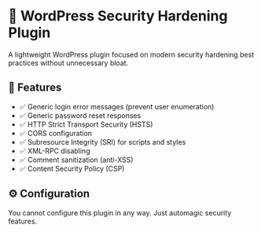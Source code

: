 # 🔐 WordPress Security Hardening Plugin

A lightweight WordPress plugin focused on modern security hardening best practices without unnecessary bloat.

## 🚀 Features

- ✅ Generic login error messages (prevent user enumeration)
- ✅ Generic password reset responses
- ✅ HTTP Strict Transport Security (HSTS)
- ✅ CORS configuration
- ✅ Subresource Integrity (SRI) for scripts and styles
- ✅ XML-RPC disabling
- ✅ Comment sanitization (anti-XSS)
- ✅ Content Security Policy (CSP)

## ⚙️ Configuration

You cannot configure this plugin in any way. Just automagic security features. 